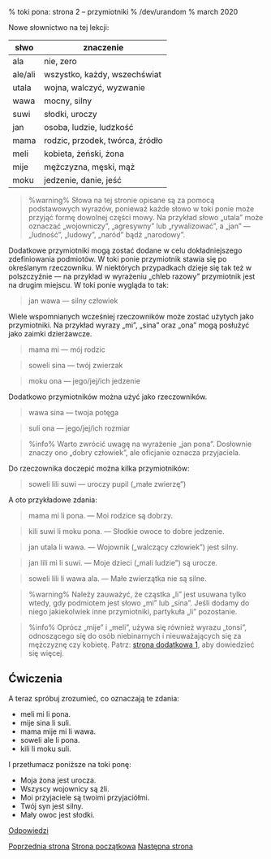% toki pona: strona 2 – przymiotniki
% /dev/urandom
% march 2020

Nowe słownictwo na tej lekcji:

| słwo    | znaczenie                        |
|--------|-------------------------------|
| ala     | nie, zero                        |
| ale/ali | wszystko, każdy, wszechświat     |
| utala   | wojna, walczyć, wyzwanie         |
| wawa    | mocny, silny                     |
| suwi    | słodki, uroczy                   |
| jan     | osoba, ludzie, ludzkość          |
| mama    | rodzic, przodek, twórca, źródło  |
| meli    | kobieta, żeński, żona            |
| mije    | mężczyzna, męski, mąż            |
| moku    | jedzenie, danie, jeść            |

> %warning%
> Słowa na tej stronie opisane są za pomocą podstawowych wyrazów, ponieważ
> każde słowo w toki ponie może przyjąć formę dowolnej części mowy. Na przykład
> słowo „utala” może oznaczać „wojowniczy”, „agresywny” lub „rywalizować”,
> a „jan” — „ludność”, „ludowy”, „naród” bądź „narodowy”.

Dodatkowe przymiotniki mogą zostać dodane w celu dokładniejszego zdefiniowania
podmiotów. W toki ponie przymiotnik stawia się po określanym rzeczowniku.
W niektórych przypadkach dzieje się tak też w polszczyźnie — na przykład
w wyrażeniu „chleb razowy” przymiotnik jest na drugim miejscu. W toki ponie
wygląda to tak:

> jan wawa — silny człowiek

Wiele wspomnianych wcześniej rzeczowników może zostać użytych jako przymiotniki.
Na przykład wyrazy „mi”, „sina” oraz „ona” mogą posłużyć jako zaimki dzierżawcze.

> mama mi — mój rodzic

> soweli sina — twój zwierzak

> moku ona — jego/jej/ich jedzenie

Dodatkowo przymiotników można użyć jako rzeczowników.

> wawa sina — twoja potęga

> suli ona — jego/jej/ich rozmiar

> %info%
> Warto zwrócić uwagę na wyrażenie „jan pona”. Dosłownie znaczy ono
> „dobry człowiek”, ale oficjanie oznacza przyjaciela.

Do rzeczownika doczepić można kilka przymiotników:

> soweli lili suwi — uroczy pupil („małe zwierzę”)

A oto przykładowe zdania:

> mama mi li pona. — Moi rodzice są dobrzy.

> kili suwi li moku pona. — Słodkie owoce to dobre jedzenie.

> jan utala li wawa. — Wojownik („walczący człowiek”) jest silny.

> jan lili mi li suwi. — Moje dzieci („mali ludzie”) są urocze.

> soweli lili li wawa ala. — Małe zwierzątka nie są silne.

> %warning%
> Należy zauważyć, że cząstka „li” jest usuwana tylko wtedy, gdy podmiotem
> jest słowo „mi” lub „sina”. Jeśli dodamy do niego jakiekolwiek inne przymiotniki,
> partykuła „li” pozostanie.

> %info%
> Oprócz „mije” i „meli”, używa się również wyrazu „tonsi”, odnoszącego się
> do osób niebinarnych i nieuważających się za mężczyznę czy kobietę.
> Patrz: [strona dodatkowa 1](pl_x1.html), aby dowiedzieć się więcej.

## Ćwiczenia

A teraz spróbuj zrozumieć, co oznaczają te zdania:

* meli mi li pona.
* mije sina li suli.
* mama mije mi li wawa.
* soweli ale li pona.
* kili li moku suli.

I przetłumacz poniższe na toki ponę:

* Moja żona jest urocza.
* Wszyscy wojownicy są źli.
* Moi przyjaciele są twoimi przyjaciółmi.
* Twój syn jest silny.
* Mały owoc jest słodki.

[Odpowiedzi](pl_answers.html#p2)

[Poprzednia strona](pl_1.html) [Strona początkowa](pl_index.html) [Następna strona](pl_3.html)
